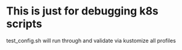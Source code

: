 # This is just for debugging k8s scripts

test_config.sh will run through and validate via kustomize all profiles 